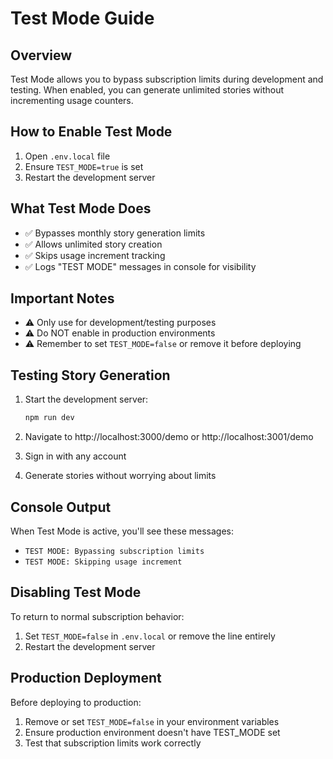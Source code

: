 # Test Mode Guide

## Overview
Test Mode allows you to bypass subscription limits during development and testing. When enabled, you can generate unlimited stories without incrementing usage counters.

## How to Enable Test Mode

1. Open `.env.local` file
2. Ensure `TEST_MODE=true` is set
3. Restart the development server

## What Test Mode Does

- ✅ Bypasses monthly story generation limits
- ✅ Allows unlimited story creation
- ✅ Skips usage increment tracking
- ✅ Logs "TEST MODE" messages in console for visibility

## Important Notes

- ⚠️ Only use for development/testing purposes
- ⚠️ Do NOT enable in production environments
- ⚠️ Remember to set `TEST_MODE=false` or remove it before deploying

## Testing Story Generation

1. Start the development server:
   ```bash
   npm run dev
   ```

2. Navigate to http://localhost:3000/demo or http://localhost:3001/demo

3. Sign in with any account

4. Generate stories without worrying about limits

## Console Output

When Test Mode is active, you'll see these messages:
- `TEST MODE: Bypassing subscription limits`
- `TEST MODE: Skipping usage increment`

## Disabling Test Mode

To return to normal subscription behavior:
1. Set `TEST_MODE=false` in `.env.local` or remove the line entirely
2. Restart the development server

## Production Deployment

Before deploying to production:
1. Remove or set `TEST_MODE=false` in your environment variables
2. Ensure production environment doesn't have TEST_MODE set
3. Test that subscription limits work correctly